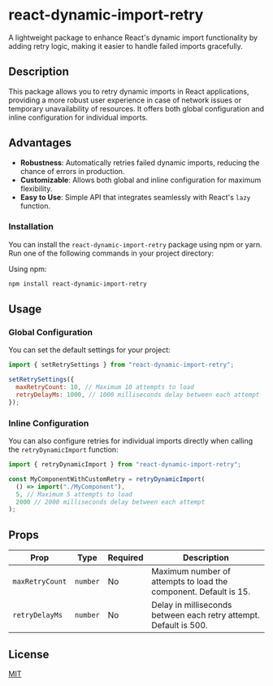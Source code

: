 # react-dynamic-import-retry

A lightweight package to enhance React's dynamic import functionality by adding retry logic, making it easier to handle failed imports gracefully.

## Description

This package allows you to retry dynamic imports in React applications, providing a more robust user experience in case of network issues or temporary unavailability of resources. It offers both global configuration and inline configuration for individual imports.

## Advantages

- **Robustness**: Automatically retries failed dynamic imports, reducing the chance of errors in production.
- **Customizable**: Allows both global and inline configuration for maximum flexibility.
- **Easy to Use**: Simple API that integrates seamlessly with React's `lazy` function.

### Installation

You can install the `react-dynamic-import-retry` package using npm or yarn. Run one of the following commands in your project directory:

Using npm:

```bash
npm install react-dynamic-import-retry
```

## Usage

### Global Configuration

You can set the default settings for your project:

```javascript
import { setRetrySettings } from "react-dynamic-import-retry";

setRetrySettings({
  maxRetryCount: 10, // Maximum 10 attempts to load
  retryDelayMs: 1000, // 1000 milliseconds delay between each attempt
});
```

### Inline Configuration

You can also configure retries for individual imports directly when calling the `retryDynamicImport` function:

```javascript
import { retryDynamicImport } from "react-dynamic-import-retry";

const MyComponentWithCustomRetry = retryDynamicImport(
  () => import("./MyComponent"),
  5, // Maximum 5 attempts to load
  2000 // 2000 milliseconds delay between each attempt
);
```

## Props

| Prop            | Type     | Required | Description                                                       |
| --------------- | -------- | -------- | ----------------------------------------------------------------- |
| `maxRetryCount` | `number` | No       | Maximum number of attempts to load the component. Default is 15.  |
| `retryDelayMs`  | `number` | No       | Delay in milliseconds between each retry attempt. Default is 500. |

## License

[MIT](https://choosealicense.com/licenses/mit/)
